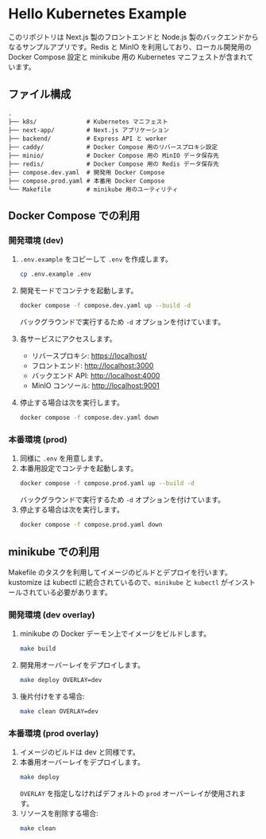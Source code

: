 # Hello Kubernetes Example

このリポジトリは Next.js 製のフロントエンドと Node.js 製のバックエンドからなるサンプルアプリです。Redis と MinIO を利用しており、ローカル開発用の Docker Compose 設定と minikube 用の Kubernetes マニフェストが含まれています。

## ファイル構成

```
.
├── k8s/              # Kubernetes マニフェスト
├── next-app/         # Next.js アプリケーション
├── backend/          # Express API と worker
├── caddy/            # Docker Compose 用のリバースプロキシ設定
├── minio/            # Docker Compose 用の MinIO データ保存先
├── redis/            # Docker Compose 用の Redis データ保存先
├── compose.dev.yaml  # 開発用 Docker Compose
├── compose.prod.yaml # 本番用 Docker Compose
└── Makefile          # minikube 用のユーティリティ
```

## Docker Compose での利用

### 開発環境 (dev)
1. `.env.example` をコピーして `.env` を作成します。
   ```bash
   cp .env.example .env
   ```
2. 開発モードでコンテナを起動します。
   ```bash
   docker compose -f compose.dev.yaml up --build -d
   ```
   バックグラウンドで実行するため `-d` オプションを付けています。
3. 各サービスにアクセスします。
   - リバースプロキシ: <https://localhost/>
   - フロントエンド: <http://localhost:3000>
   - バックエンド API: <http://localhost:4000>
   - MinIO コンソール: <http://localhost:9001>

4. 停止する場合は次を実行します。
   ```bash
   docker compose -f compose.dev.yaml down
   ```

### 本番環境 (prod)
1. 同様に `.env` を用意します。
2. 本番用設定でコンテナを起動します。
   ```bash
   docker compose -f compose.prod.yaml up --build -d
   ```
   バックグラウンドで実行するため `-d` オプションを付けています。
3. 停止する場合は次を実行します。
   ```bash
   docker compose -f compose.prod.yaml down
   ```

## minikube での利用

Makefile のタスクを利用してイメージのビルドとデプロイを行います。kustomize は kubectl に統合されているので、`minikube` と `kubectl` がインストールされている必要があります。

### 開発環境 (dev overlay)
1. minikube の Docker デーモン上でイメージをビルドします。
   ```bash
   make build
   ```
2. 開発用オーバーレイをデプロイします。
   ```bash
   make deploy OVERLAY=dev
   ```
3. 後片付けをする場合:
   ```bash
   make clean OVERLAY=dev
   ```

### 本番環境 (prod overlay)
1. イメージのビルドは dev と同様です。
2. 本番用オーバーレイをデプロイします。
   ```bash
   make deploy
   ```
   `OVERLAY` を指定しなければデフォルトの `prod` オーバーレイが使用されます。
3. リソースを削除する場合:
   ```bash
   make clean
   ```
